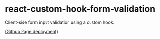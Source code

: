 # react-custom-hook-form-validation

Client-side form input validation using a custom hook.

[(Github Page deployment)](https://jneda.github.io/react-custom-hook-form-validation/)
